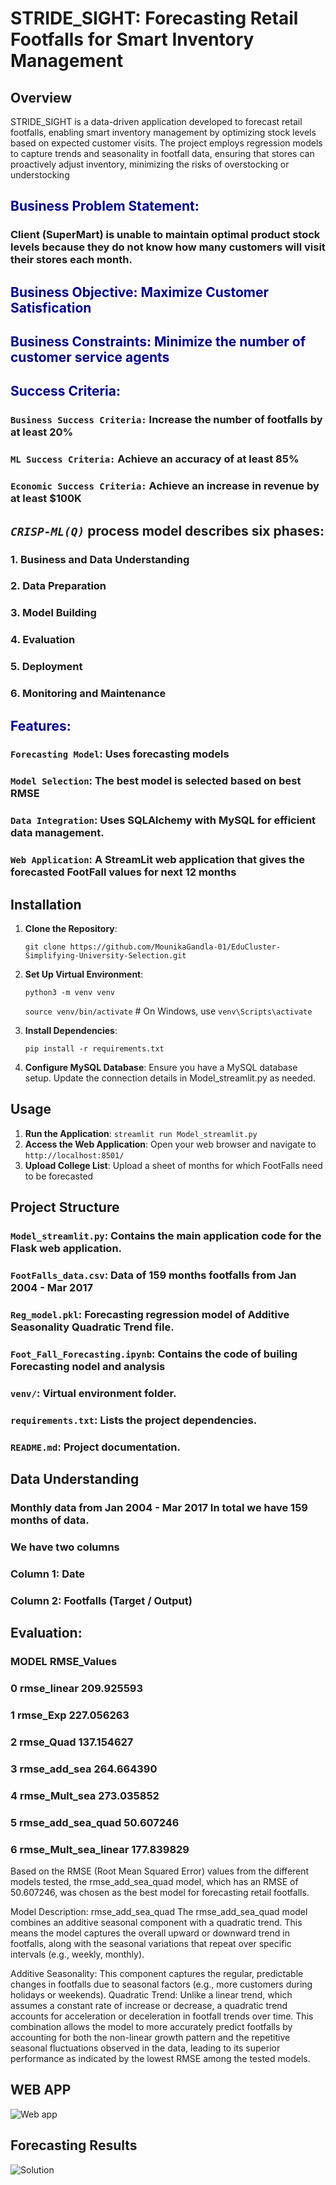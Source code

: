 # STRIDE_SIGHT: Forecasting Retail Footfalls for Smart Inventory Management
## Overview
 STRIDE_SIGHT is a data-driven application developed to forecast retail footfalls, enabling smart inventory management by optimizing stock levels based on expected customer visits. The project employs regression models to capture trends and seasonality in footfall data, ensuring that stores can proactively adjust inventory, minimizing the risks of overstocking or understocking

## <font color='darkblue'>Business Problem Statement:</font>

### Client (SuperMart) is unable to maintain optimal product stock levels because they do not know how many customers will visit their stores each month.

## <font color='darkblue'>Business Objective: Maximize Customer Satisfication</font>
## <font color='darkblue'>Business Constraints: Minimize the number of customer service agents</font>


## <font color = 'darkblue'>Success Criteria:</font>
### `Business Success Criteria:` Increase the number of footfalls by at least 20%
### `ML Success Criteria:` Achieve an accuracy of at least 85%
### `Economic Success Criteria:` Achieve an increase in revenue by at least $100K


## *`CRISP-ML(Q)`* process model describes six phases:
### 1. Business and Data Understanding
### 2. Data Preparation
### 3. Model Building
### 4. Evaluation
### 5. Deployment
### 6. Monitoring and Maintenance

## <font color = 'darkblue'>Features:</font>
### `Forecasting Model`: Uses forecasting models 
### `Model Selection`: The best model is selected based on best RMSE
### `Data Integration`: Uses SQLAlchemy with MySQL for efficient data management.
### `Web Application`: A StreamLit web application that gives the forecasted FootFall values for next 12 months
## Installation
1. **Clone the Repository**:

    `git clone https://github.com/MounikaGandla-01/EduCluster-Simplifying-University-Selection.git`
    
2. **Set Up Virtual Environment**:
    
   `python3 -m venv venv`

   `source venv/bin/activate`  # On Windows, use `venv\Scripts\activate`

3. **Install Dependencies**:
   
   `pip install -r requirements.txt`

4. **Configure MySQL Database**:
   Ensure you have a MySQL database setup. Update the connection details in Model_streamlit.py as needed.

## Usage

1. **Run the Application**:
   `streamlit run Model_streamlit.py`
2. **Access the Web Application**:
   Open your web browser and navigate to `http://localhost:8501/`
3. **Upload College List**: 
   Upload a sheet of months for which FootFalls need to be forecasted

## Project Structure
### `Model_streamlit.py`: Contains the main application code for the Flask web application.
### `FootFalls_data.csv`: Data of 159 months footfalls from Jan 2004 - Mar 2017
### `Reg_model.pkl`: Forecasting regression model of Additive Seasonality Quadratic Trend file.
### `Foot_Fall_Forecasting.ipynb`: Contains the code of builing Forecasting nodel and analysis
### `venv/`: Virtual environment folder.
### `requirements.txt`: Lists the project dependencies.
### `README.md`: Project documentation.


## Data Understanding

   ###  Monthly data from Jan 2004 - Mar 2017  In total we have 159 months of data. 
  ###   We have two columns
 ###    Column 1: Date
###     Column 2: Footfalls (Target / Output) 



## Evaluation:
### MODEL	RMSE_Values
### 0	rmse_linear	209.925593
### 1	rmse_Exp	227.056263
### 2	rmse_Quad	137.154627
### 3	rmse_add_sea	264.664390
### 4	rmse_Mult_sea	273.035852
### 5	rmse_add_sea_quad	50.607246
### 6	rmse_Mult_sea_linear	177.839829

Based on the RMSE (Root Mean Squared Error) values from the different models tested, the rmse_add_sea_quad model, which has an RMSE of 50.607246, was chosen as the best model for forecasting retail footfalls.

Model Description: rmse_add_sea_quad
The rmse_add_sea_quad model combines an additive seasonal component with a quadratic trend. This means the model captures the overall upward or downward trend in footfalls, along with the seasonal variations that repeat over specific intervals (e.g., weekly, monthly).

Additive Seasonality: This component captures the regular, predictable changes in footfalls due to seasonal factors (e.g., more customers during holidays or weekends).
Quadratic Trend: Unlike a linear trend, which assumes a constant rate of increase or decrease, a quadratic trend accounts for acceleration or deceleration in footfall trends over time.
This combination allows the model to more accurately predict footfalls by accounting for both the non-linear growth pattern and the repetitive seasonal fluctuations observed in the data, leading to its superior performance as indicated by the lowest RMSE among the tested models.

## WEB APP
![Web app](webapp.png)

## Forecasting Results
![Solution](sol.png)




